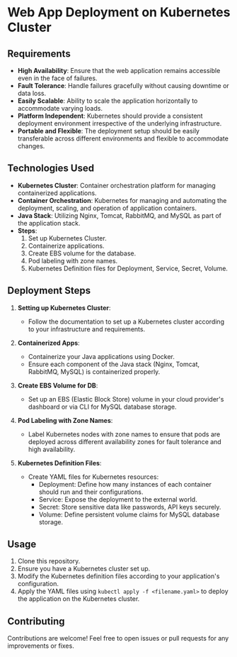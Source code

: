 # Web App Deployment on Kubernetes Cluster

## Requirements
- **High Availability**: Ensure that the web application remains accessible even in the face of failures.
- **Fault Tolerance**: Handle failures gracefully without causing downtime or data loss.
- **Easily Scalable**: Ability to scale the application horizontally to accommodate varying loads.
- **Platform Independent**: Kubernetes should provide a consistent deployment environment irrespective of the underlying infrastructure.
- **Portable and Flexible**: The deployment setup should be easily transferable across different environments and flexible to accommodate changes.

## Technologies Used
- **Kubernetes Cluster**: Container orchestration platform for managing containerized applications.
- **Container Orchestration**: Kubernetes for managing and automating the deployment, scaling, and operation of application containers.
- **Java Stack**: Utilizing Nginx, Tomcat, RabbitMQ, and MySQL as part of the application stack.
- **Steps**:
  1. Set up Kubernetes Cluster.
  2. Containerize applications.
  3. Create EBS volume for the database.
  4. Pod labeling with zone names.
  5. Kubernetes Definition files for Deployment, Service, Secret, Volume.

## Deployment Steps
1. **Setting up Kubernetes Cluster**:
   - Follow the documentation to set up a Kubernetes cluster according to your infrastructure and requirements.
  
2. **Containerized Apps**:
   - Containerize your Java applications using Docker.
   - Ensure each component of the Java stack (Nginx, Tomcat, RabbitMQ, MySQL) is containerized properly.
   
3. **Create EBS Volume for DB**:
   - Set up an EBS (Elastic Block Store) volume in your cloud provider's dashboard or via CLI for MySQL database storage.

4. **Pod Labeling with Zone Names**:
   - Label Kubernetes nodes with zone names to ensure that pods are deployed across different availability zones for fault tolerance and high availability.

5. **Kubernetes Definition Files**:
   - Create YAML files for Kubernetes resources:
     - Deployment: Define how many instances of each container should run and their configurations.
     - Service: Expose the deployment to the external world.
     - Secret: Store sensitive data like passwords, API keys securely.
     - Volume: Define persistent volume claims for MySQL database storage.

## Usage
1. Clone this repository.
2. Ensure you have a Kubernetes cluster set up.
3. Modify the Kubernetes definition files according to your application's configuration.
4. Apply the YAML files using `kubectl apply -f <filename.yaml>` to deploy the application on the Kubernetes cluster.

## Contributing
Contributions are welcome! Feel free to open issues or pull requests for any improvements or fixes.
